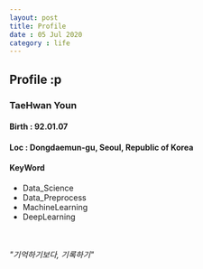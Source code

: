 ```yaml
---
layout: post
title: Profile
date : 05 Jul 2020
category : life
---
```

## Profile :p
### TaeHwan Youn
#### Birth : 92.01.07
#### Loc : Dongdaemun-gu, Seoul, Republic of Korea
#### KeyWord
  + Data_Science
  + Data_Preprocess
  + MachineLearning
  + DeepLearning

<br><br>
*"기억하기보다, 기록하기"*

